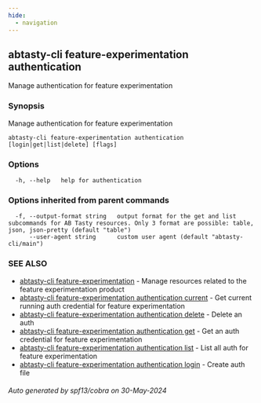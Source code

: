 ```yaml
---
hide:
  - navigation
---
```

## abtasty-cli feature-experimentation authentication

Manage authentication for feature experimentation

### Synopsis

Manage authentication for feature experimentation

```
abtasty-cli feature-experimentation authentication [login|get|list|delete] [flags]
```

### Options

```
  -h, --help   help for authentication
```

### Options inherited from parent commands

```
  -f, --output-format string   output format for the get and list subcommands for AB Tasty resources. Only 3 format are possible: table, json, json-pretty (default "table")
      --user-agent string      custom user agent (default "abtasty-cli/main")
```

### SEE ALSO

* [abtasty-cli feature-experimentation](abtasty-cli_feature-experimentation.md)	 - Manage resources related to the feature experimentation product
* [abtasty-cli feature-experimentation authentication current](abtasty-cli_feature-experimentation_authentication_current.md)	 - Get current running auth credential for feature experimentation
* [abtasty-cli feature-experimentation authentication delete](abtasty-cli_feature-experimentation_authentication_delete.md)	 - Delete an auth
* [abtasty-cli feature-experimentation authentication get](abtasty-cli_feature-experimentation_authentication_get.md)	 - Get an auth credential for feature experimentation
* [abtasty-cli feature-experimentation authentication list](abtasty-cli_feature-experimentation_authentication_list.md)	 - List all auth for feature experimentation
* [abtasty-cli feature-experimentation authentication login](abtasty-cli_feature-experimentation_authentication_login.md)	 - Create auth file

###### Auto generated by spf13/cobra on 30-May-2024
